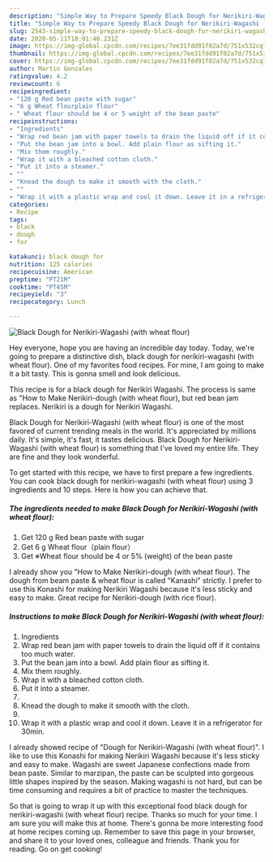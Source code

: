 ```yaml
---
description: "Simple Way to Prepare Speedy Black Dough for Nerikiri-Wagashi (with wheat flour)"
title: "Simple Way to Prepare Speedy Black Dough for Nerikiri-Wagashi (with wheat flour)"
slug: 2543-simple-way-to-prepare-speedy-black-dough-for-nerikiri-wagashi-with-wheat-flour
date: 2020-05-11T18:01:40.231Z
image: https://img-global.cpcdn.com/recipes/7ee31fdd91f02a7d/751x532cq70/black-dough-for-nerikiri-wagashi-with-wheat-flour-recipe-main-photo.jpg
thumbnail: https://img-global.cpcdn.com/recipes/7ee31fdd91f02a7d/751x532cq70/black-dough-for-nerikiri-wagashi-with-wheat-flour-recipe-main-photo.jpg
cover: https://img-global.cpcdn.com/recipes/7ee31fdd91f02a7d/751x532cq70/black-dough-for-nerikiri-wagashi-with-wheat-flour-recipe-main-photo.jpg
author: Martin Gonzales
ratingvalue: 4.2
reviewcount: 6
recipeingredient:
- "120 g Red bean paste with sugar"
- "6 g Wheat flourplain flour"
- " Wheat flour should be 4 or 5 weight of the bean paste"
recipeinstructions:
- "Ingredients"
- "Wrap red bean jam with paper towels to drain the liquid off if it contains too much water."
- "Put the bean jam into a bowl. Add plain flour as sifting it."
- "Mix them roughly."
- "Wrap it with a bleached cotton cloth."
- "Put it into a steamer."
- ""
- "Knead the dough to make it smooth with the cloth."
- ""
- "Wrap it with a plastic wrap and cool it down. Leave it in a refrigerator for 30min."
categories:
- Recipe
tags:
- black
- dough
- for

katakunci: black dough for 
nutrition: 125 calories
recipecuisine: American
preptime: "PT21M"
cooktime: "PT45M"
recipeyield: "3"
recipecategory: Lunch

---
```



![Black Dough for Nerikiri-Wagashi (with wheat flour)](https://img-global.cpcdn.com/recipes/7ee31fdd91f02a7d/751x532cq70/black-dough-for-nerikiri-wagashi-with-wheat-flour-recipe-main-photo.jpg)

Hey everyone, hope you are having an incredible day today. Today, we're going to prepare a distinctive dish, black dough for nerikiri-wagashi (with wheat flour). One of my favorites food recipes. For mine, I am going to make it a bit tasty. This is gonna smell and look delicious.

This recipe is for a black dough for Nerikiri Wagashi. The process is same as &#34;How to Make Nerikiri-dough (with wheat flour), but red bean jam replaces. Nerikiri is a dough for Nerikiri Wagashi.

Black Dough for Nerikiri-Wagashi (with wheat flour) is one of the most favored of current trending meals in the world. It's appreciated by millions daily. It's simple, it's fast, it tastes delicious. Black Dough for Nerikiri-Wagashi (with wheat flour) is something that I've loved my entire life. They are fine and they look wonderful.


To get started with this recipe, we have to first prepare a few ingredients. You can cook black dough for nerikiri-wagashi (with wheat flour) using 3 ingredients and 10 steps. Here is how you can achieve that.

<!--inarticleads1-->

##### The ingredients needed to make Black Dough for Nerikiri-Wagashi (with wheat flour):

1. Get 120 g Red bean paste with sugar
1. Get 6 g Wheat flour（plain flour）
1. Get  ※Wheat flour should be 4 or 5% (weight) of the bean paste


I already show you &#34;How to Make Nerikiri-dough (with wheat flour). The dough from beam paste &amp; wheat flour is called &#34;Kanashi&#34; strictly. I prefer to use this Konashi for making Nerikiri Wagashi because it&#39;s less sticky and easy to make. Great recipe for Nerikiri-dough (with rice flour). 

<!--inarticleads2-->

##### Instructions to make Black Dough for Nerikiri-Wagashi (with wheat flour):

1. Ingredients
1. Wrap red bean jam with paper towels to drain the liquid off if it contains too much water.
1. Put the bean jam into a bowl. Add plain flour as sifting it.
1. Mix them roughly.
1. Wrap it with a bleached cotton cloth.
1. Put it into a steamer.
1. 
1. Knead the dough to make it smooth with the cloth.
1. 
1. Wrap it with a plastic wrap and cool it down. Leave it in a refrigerator for 30min.


I already showed recipe of &#34;Dough for Nerikiri-Wagashi (with wheat flour)&#34;. I like to use this Konashi for making Nerikiri Wagashi because it&#39;s less sticky and easy to make. Wagashi are sweet Japanese confections made from bean paste. Similar to marzipan, the paste can be sculpted into gorgeous little shapes inspired by the season. Making wagashi is not hard, but can be time consuming and requires a bit of practice to master the techniques. 

So that is going to wrap it up with this exceptional food black dough for nerikiri-wagashi (with wheat flour) recipe. Thanks so much for your time. I am sure you will make this at home. There's gonna be more interesting food at home recipes coming up. Remember to save this page in your browser, and share it to your loved ones, colleague and friends. Thank you for reading. Go on get cooking!
